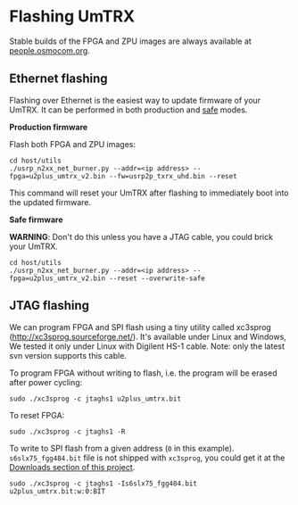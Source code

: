# Flashing UmTRX #

Stable builds of the FPGA and ZPU images are always available at [people.osmocom.org](http://people.osmocom.org/ipse/umtrx-v2/current/).

## Ethernet flashing ##

Flashing over Ethernet is the easiest way to update firmware of your UmTRX. It can be performed in both production and [safe](BootingAndSafeMode.md) modes.

**Production firmware**

Flash both FPGA and ZPU images:
```
cd host/utils
./usrp_n2xx_net_burner.py --addr=<ip address> --fpga=u2plus_umtrx_v2.bin --fw=usrp2p_txrx_uhd.bin --reset
```

This command will reset your UmTRX after flashing to immediately boot into the updated firmware.

**Safe firmware**

**WARNING**: Don't do this unless you have a JTAG cable, you could brick your UmTRX.
```
cd host/utils
./usrp_n2xx_net_burner.py --addr=<ip address> --fpga=u2plus_umtrx_v2.bin --reset --overwrite-safe
```


## JTAG flashing ##

We can program FPGA and SPI flash using a tiny utility called xc3sprog (http://xc3sprog.sourceforge.net/). It's available under Linux and Windows, We tested it only under Linux with Digilent HS-1 cable.  Note: only the latest svn version supports this cable.

To program FPGA without writing to flash, i.e. the program will be erased after power cycling:
```
sudo ./xc3sprog -c jtaghs1 u2plus_umtrx.bit
```

To reset FPGA:
```
sudo ./xc3sprog -c jtaghs1 -R
```

To write to SPI flash from a given address (`0` in this example). `s6slx75_fgg484.bit` file is not shipped with `xc3sprog`, you could get it at the [Downloads section of this project](https://code.google.com/p/umtrx/downloads/detail?name=s6slx75_fgg484.bit).
```
sudo ./xc3sprog -c jtaghs1 -Is6slx75_fgg484.bit u2plus_umtrx.bit:w:0:BIT
```